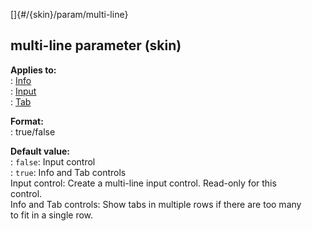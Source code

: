 []{#/{skin}/param/multi-line}    
## multi-line parameter (skin)    
**Applies to:**    
:   [Info](ref/%7Bskin%7D/control/info)    
:   [Input](ref/%7Bskin%7D/control/input)    
:   [Tab](ref/%7Bskin%7D/control/tab)    
<!-- -->    
**Format:**    
:   true/false    
<!-- -->    
**Default value:**    
:   `false`: Input control    
:   `true`: Info and Tab controls    
Input control: Create a multi-line input control. Read-only for this    
control.    
Info and Tab controls: Show tabs in multiple rows if there are too many    
to fit in a single row.  